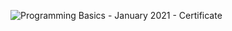 ![Programming Basics - January 2021 - Certificate](https://user-images.githubusercontent.com/82944412/143064111-1059d578-ea4c-4d90-93ad-3c86f934f672.jpeg)
